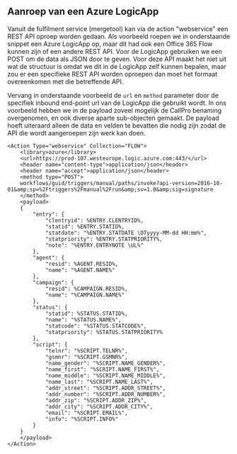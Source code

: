 ## Aanroep van een Azure LogicApp
Vanuit de fulfilment service (mergetool) kan via de action "webservice" een REST API oproep worden gedaan. Als voorbeeld roepen we in onderstaande snippet een Azure LogicApp op, maar dit had ook een Office 365 Flow kunnen zijn of een andere REST API.
Voor de LogicApp  gebruiken we een POST om de data als JSON door te geven. Voor deze API maakt het niet uit wat de structuur is omdat we dit in de LogicApp zelf kunnen bepalen, maar zou er een specifieke REST API worden oproepen dan moet het formaat overeenkomen met die betreffende API.

Vervang in onderstaande voorbeeld de `url` en `method` parameter door de specifiek inbound end-point url van de LogicApp die gebruikt wordt. In ons voorbeeld hebben we in de payload zoveel mogelijk de CallPro benaming overgenomen, en ook diverse aparte sub-objecten gemaakt. De payload hoeft uiteraard alleen de data en velden te bevatten die nodig zijn zodat de API die wordt aangeroepen zijn werk kan doen. 

```
<Action Type="webservice" Collection="FLOW">
	<library>azure</library>   
	<url>https://prod-107.westeurope.logic.azure.com:443/</url>   
	<header name="content-type">application/json</header>
	<header name="accept">application/json</header> 
	<method type="POST">
	workflows/guid/triggers/manual/paths/invoke?api-version=2016-10-01&amp;sp=%2Ftriggers%2Fmanual%2Frun&amp;sv=1.0&amp;sig=signature
	</method>
	<payload>
	{
        "entry": {
            "clentryid": %ENTRY.CLENTRYID%,
            "statid": %ENTRY.STATID%,
            "statdate": "%ENTRY.STATDATE \DTyyyy-MM-dd HH:mm%",
            "statpriority": %ENTRY.STATPRIORITY%,
            "note": "%ENTRY.ENTRYNOTE \UL%"
        },
        "agent": {
            "resid": %AGENT.RESID%,
            "name": "%AGENT.NAME%"
        },	
        "campaign": {
            "resid": %CAMPAIGN.RESID%,
            "name": "%CAMPAIGN.NAME%"
        },
        "status": {
            "statid": %STATUS.STATID%,
            "name": "%STATUS.NAME%",
            "statcode": "%STATUS.STATCODE%",
            "statpriority": %STATUS.STATPRIORITY% 
        },
        "script": {
            "telnr": "%SCRIPT.TELNR%",
            "gsmnr": "%SCRIPT.GSMNR%",
            "name_gender": "%SCRIPT.NAME_GENDER%",
            "name_first": "%SCRIPT.NAME_FIRST%",
            "name_middle": "%SCRIPT.NAME_MIDDLE%",
            "name_last": "%SCRIPT.NAME_LAST%",
            "addr_street": "%SCRIPT.ADDR_STREET%",
            "addr_number": "%SCRIPT.ADDR_NUMBER%",
            "addr_zip": "%SCRIPT.ADDR_ZIP%",
            "addr_city": "%SCRIPT.ADDR_CITY%",
            "email": "%SCRIPT.EMAIL%",
            "info": "%SCRIPT.INFO%"
        }
	}
	</payload>
</Action>   
```

